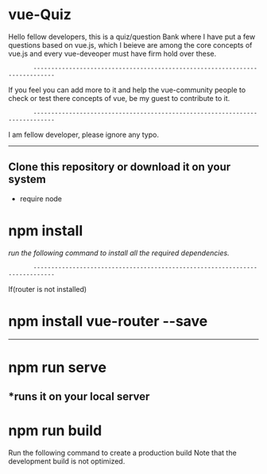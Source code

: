 # vue-Quiz

Hello fellow developers, this is a quiz/question Bank where I have put a few questions based on vue.js, which I beieve are among the core concepts of vue.js and every vue-deveoper must have firm hold over these. 

           ----------------------------------------------------------------------------

If you feel you can add more to it and help the vue-community people to check or test there concepts of vue, be my guest to contribute to it.

           ----------------------------------------------------------------------------
I am fellow developer, please ignore any typo.

----------------------------------------------------------------------------------------------------------------------------------------
Clone this repository or download it on your system
----------------------------------------------------------------------------------------------------------------------------------------
* require node 

# npm install

   *run the following  command to install all the required dependencies.*
   
           ----------------------------------------------------------------------------
If(router is not installed)
  # npm install vue-router --save
  
------------------------------------------------------------------------------------------------------------------------------------------
# npm run serve

   *runs it on your local server
------------------------------------------------------------------------------------------------------------------------------------------
# npm run build

Run the following command to create a production build
Note that the development build is not optimized.
